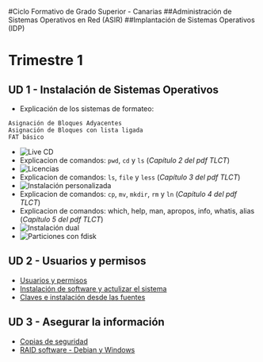 #Ciclo Formativo de Grado Superior - Canarias
##Administración de Sistemas Operativos en Red (ASIR)
##Implantación de Sistemas Operativos (IDP) 

# Trimestre 1

## UD 1 - Instalación de Sistemas Operativos
* Explicación de los sistemas de formateo:
```
Asignación de Bloques Adyacentes
Asignación de Bloques con lista ligada
FAT básico
```
* ![Live CD](https://github.com/dvarrui/libro-de-actividades/tree/master/actividades/idp/live-cd)
* Explicacion de comandos: `pwd`, `cd` y `ls` (*Capítulo 2 del pdf TLCT*)
* ![Licencias](https://github.com/dvarrui/libro-de-actividades/tree/master/actividades/idp/licencias)
* Explicacion de comandos: `ls`, `file` y `less` (*Capítulo 3 del pdf TLCT*)
* ![Instalación personalizada](https://github.com/dvarrui/libro-de-actividades/tree/master/actividades/idp/instalacion/instalacion-personalizada)
* Explicacion de comandos: `cp`, `mv`, `mkdir`, `rm` y `ln` (*Capítulo 4 del pdf TLCT*)
* Explicacion de comandos: which, help, man, apropos, info, whatis, alias (*Capítulo 5 del pdf TLCT*)
* ![Instalación dual](https://github.com/dvarrui/libro-de-actividades/tree/master/actividades/idp/instalacion/instalacion-dual)
* ![Particiones con fdisk](https://github.com/dvarrui/libro-de-actividades/tree/master/actividades/idp/particiones)

## UD 2 - Usuarios y permisos

* [Usuarios y permisos](https://github.com/dvarrui/libro-de-actividades/blob/master/actividades/idp/permisos/usuarios-y-permisos.md)
* [Instalación de software y actulizar el sistema](https://github.com/dvarrui/libro-de-actividades/blob/master/actividades/idp/apps/w7-opensuse.md)
* [Claves e instalación desde las fuentes](https://github.com/dvarrui/libro-de-actividades/blob/master/actividades/idp/apps/passwords_and_sources-w7_opensuse.md)


## UD 3 - Asegurar la información
* [Copias de seguridad](https://github.com/dvarrui/libro-de-actividades/tree/master/actividades/idp/backup)
* [RAID software - Debian y Windows](https://github.com/dvarrui/libro-de-actividades/tree/master/actividades/idp/backup/raid-debian-windows.md)

